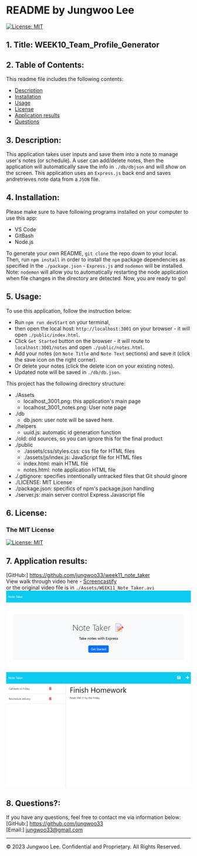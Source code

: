 # README by Jungwoo Lee
[![License: MIT](https://img.shields.io/badge/License-MIT-yellow.svg)](https://opensource.org/licenses/MIT)  

## 1. Title: WEEK10_Team_Profile_Generator

## 2. Table of Contents:
This readme file includes the following contents:
+ [Description](#3-description)
+ [Installation](#4-installation)
+ [Usage](#5-usage)
+ [License](#6-license)
+ [Application results](#7-application-results)
+ [Questions](#8-questions)

## 3. Description: 
This application takes user inputs and save them into a note to manage user's notes (or schedule). A user can add/delete notes, then the application will automatically save the info in `./db/dbjson` and will show on the screen. This application uses an `Express.js` back end and saves andretrieves note data from a `JSON` file.

## 4. Installation:
Please make sure to have following programs installed on your computer to use this app:
+ VS Code
+ GitBash
+ Node.js

To generate your own README, `git clone` the repo down to your local. Then, run `npm install` in order to install the `npm` package dependencies as specified in the `./package.json` - `Express.js` and `nodemon` will be installed. Note: `nodemon` will allow you to automatically restarting the node application when file changes in the directory are detected. Now, you are ready to go!


## 5. Usage:
To use this application, follow the instruction below: 
+ Run `npm run devStart` on your terminal, 
+ then open the local host: `http://localhost:3001` on your browser - it will open `./public/index.html`. 
+ Click `Get Started` button on the browser - it will route to `localhost:3001/notes` and open `./public/notes.html`.
+ Add your notes (on `Note Title` and `Note Text` sections) and save it (click the save icon on the right corner).
+ Or delete your notes (click the delete icon on your existing notes).
+ Updated note will be saved in `./db/db.json`.

This project has the following directory structure:
+ ./Assets
  + localhost_3001.png: this application's main page
  + localhost_3001_notes.png: User note page
+ ./db
  + db.json: user note will be saved here.
+ ./helpers
  + uuid.js: automatic id generation function
+ ./old: old sources, so you can ignore this for the final product
+ ./public
  + ./assets/css/styles.css: css file for HTML files
  + ./assets/js/index.js: JavaScript file for HTML files
  + index.html: main HTML file
  + notes.html: note application HTML file
+ ./.gitignore: specifies intentionally untracked files that Git should ginore
+ ./LICENSE: MIT License 
+ ./package.json: specifics of npm's package.json handling
+ ./server.js: main server control Express Javascript file


## 6. License:
### The MIT License
[![License: MIT](https://img.shields.io/badge/License-MIT-yellow.svg)](https://opensource.org/licenses/MIT)  

## 7. Application results:
[GitHub:] https://github.com/jungwoo33/week11_note_taker<br>
View walk through video here - [Screencastify](https://drive.google.com/file/d/1Y3XqvjH1eJTEmLOYxK30jgEYNUWAE7QV/view)<br>
or the original video file is in `./Assets/WEEK11_Note_Taker.avi`<br>
<img src="./Assets/localhost_3001.png">
<img src="./Assets/localhost_3001_notes.png">

## 8. Questions?:
If you have any questions, feel free to contact me via information below:<br>
[GitHub:] https://github.com/jungwoo33<br>
[Email:] jungwoo33@gmail.com

- - -
© 2023 Jungwoo Lee. Confidential and Proprietary. All Rights Reserved.
